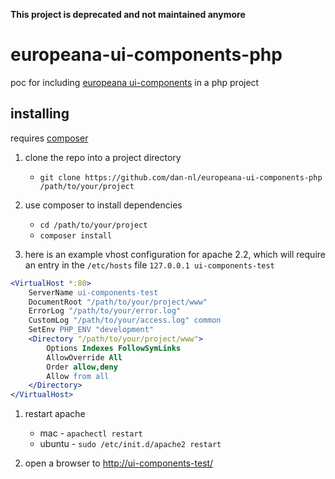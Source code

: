 **This project is deprecated and not maintained anymore**

# europeana-ui-components-php
poc for including [europeana ui-components](https://github.com/europeana/ui-components) in a php project

## installing
requires [composer](https://getcomposer.org/doc/00-intro.md)

1. clone the repo into a project directory
   * `git clone https://github.com/dan-nl/europeana-ui-components-php /path/to/your/project`

1. use composer to install dependencies
   * `cd /path/to/your/project`
   * `composer install`

1. here is an example vhost configuration for apache 2.2, which will require an entry in the `/etc/hosts` file `127.0.0.1 ui-components-test`
  ```apache
  <VirtualHost *:80>
	  ServerName ui-components-test
	  DocumentRoot "/path/to/your/project/www"
	  ErrorLog "/path/to/your/error.log"
	  CustomLog "/path/to/your/access.log" common
	  SetEnv PHP_ENV "development"
	  <Directory "/path/to/your/project/www">
		  Options Indexes FollowSymLinks
		  AllowOverride All
		  Order allow,deny
		  Allow from all
	  </Directory>
  </VirtualHost>
  ```

1. restart apache
   * mac - `apachectl restart`
   * ubuntu - `sudo /etc/init.d/apache2 restart`

1. open a browser to [http://ui-components-test/](http://ui-components-test/)
